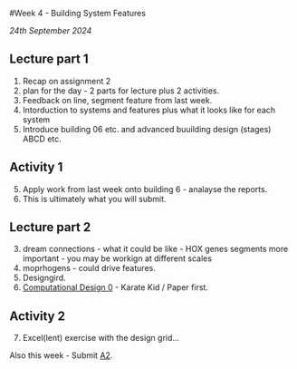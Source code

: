#Week 4 - Building System Features

*24th September 2024*

## Lecture part 1
1. Recap on assignment 2
2. plan for the day - 2 parts for lecture  plus 2 activities.
3. Feedback on line, segment feature from last week.
4. Intorduction to systems and features plus what it looks like for each system
5. Introduce building 06 etc. and advanced buuilding design (stages) ABCD etc.

## Activity 1
5. Apply work from last week onto building 6 - analayse the reports.
6. This is ultimately what you will submit.


## Lecture part 2
3. dream connections - what it could be like - HOX genes segments more important - you may be workign at different scales
4. moprhogens - could drive features.
5. Designgird.
6. [Computational Design 0](Agile/Concepts/ComputationalDesign) - Karate Kid / Paper first.

## Activity 2
7. Excel(lent) exercise with the design grid...

<!-- [Grasshopper introduction](Agile/Concepts/Grasshopper) -->
<!---

## Exercise
* Introduction exercise to Computational / Parametric Design
* Continue working on A2

-->

Also this week - Submit [A2].

[A2]: /Agile/Assignments/A2

